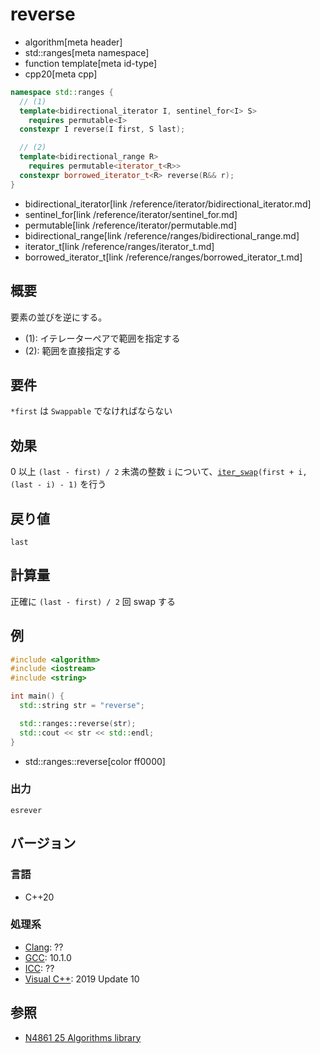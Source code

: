 # reverse
* algorithm[meta header]
* std::ranges[meta namespace]
* function template[meta id-type]
* cpp20[meta cpp]

```cpp
namespace std::ranges {
  // (1)
  template<bidirectional_iterator I, sentinel_for<I> S>
    requires permutable<I>
  constexpr I reverse(I first, S last);

  // (2)
  template<bidirectional_range R>
    requires permutable<iterator_t<R>>
  constexpr borrowed_iterator_t<R> reverse(R&& r);
}
```
* bidirectional_iterator[link /reference/iterator/bidirectional_iterator.md]
* sentinel_for[link /reference/iterator/sentinel_for.md]
* permutable[link /reference/iterator/permutable.md]
* bidirectional_range[link /reference/ranges/bidirectional_range.md]
* iterator_t[link /reference/ranges/iterator_t.md]
* borrowed_iterator_t[link /reference/ranges/borrowed_iterator_t.md]

## 概要
要素の並びを逆にする。

* (1): イテレーターペアで範囲を指定する
* (2): 範囲を直接指定する

## 要件
`*first` は `Swappable` でなければならない


## 効果
0 以上 `(last - first) / 2` 未満の整数 `i` について、[`iter_swap`](iter_swap.md)`(first + i, (last - i) - 1)` を行う


## 戻り値
`last`


## 計算量
正確に `(last - first) / 2` 回 swap する


## 例
```cpp example
#include <algorithm>
#include <iostream>
#include <string>

int main() {
  std::string str = "reverse";

  std::ranges::reverse(str);
  std::cout << str << std::endl;
}
```
* std::ranges::reverse[color ff0000]

### 出力
```
esrever
```


## バージョン
### 言語
- C++20

### 処理系
- [Clang](/implementation.md#clang): ??
- [GCC](/implementation.md#gcc): 10.1.0
- [ICC](/implementation.md#icc): ??
- [Visual C++](/implementation.md#visual_cpp): 2019 Update 10

## 参照
- [N4861 25 Algorithms library](https://timsong-cpp.github.io/cppwp/n4861/algorithms)
